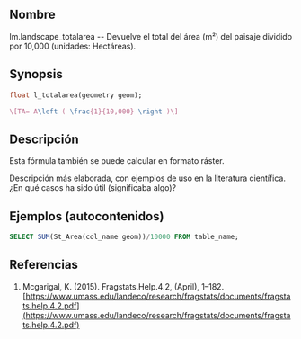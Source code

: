 ## Nombre
lm.landscape_totalarea --  Devuelve el total del área (m²) del paisaje dividido por 10,000 (unidades: Hectáreas).

## Synopsis

```sql
float l_totalarea(geometry geom);
```

```tex
\[TA= A\left ( \frac{1}{10,000} \right )\]
```

## Descripción

Esta fórmula también se puede calcular en formato ráster.

Descripción más elaborada, con ejemplos de uso en la literatura científica. ¿En qué casos ha sido útil (significaba algo)?


## Ejemplos (autocontenidos)


```sql
SELECT SUM(St_Area(col_name geom))/10000 FROM table_name;
```

## Referencias

1. Mcgarigal, K. (2015). Fragstats.Help.4.2, (April), 1–182. [https://www.umass.edu/landeco/research/fragstats/documents/fragstats.help.4.2.pdf](https://www.umass.edu/landeco/research/fragstats/documents/fragstats.help.4.2.pdf)
